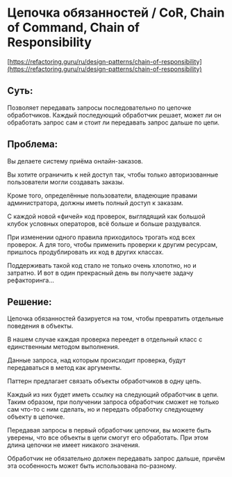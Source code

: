 # Цепочка обязанностей / CoR, Chain of Command, Chain of Responsibility
[https://refactoring.guru/ru/design-patterns/chain-of-responsibility](https://refactoring.guru/ru/design-patterns/chain-of-responsibility)

## Суть:

Позволяет передавать запросы последовательно по цепочке обработчиков. Каждый последующий обработчик решает, может ли он обработать запрос сам и стоит ли передавать запрос дальше по цепи.

## Проблема:

Вы делаете систему приёма онлайн-заказов.

Вы хотите ограничить к ней доступ так, чтобы только авторизованные пользователи могли создавать заказы. 

Кроме того, определённые пользователи, владеющие правами администратора, должны иметь полный доступ к заказам.

С каждой новой «фичей» код проверок, выглядящий как большой клубок условных операторов, всё больше и больше раздувался.

При изменении одного правила приходилось трогать код всех проверок. А для того, чтобы применить проверки к другим ресурсам, пришлось продублировать их код в других классах.

Поддерживать такой код стало не только очень хлопотно, но и затратно. И вот в один прекрасный день вы получаете задачу рефакторинга...

## Решение:

Цепочка обязанностей базируется на том, чтобы превратить отдельные поведения в объекты.

В нашем случае каждая проверка переедет в отдельный класс с единственным методом выполнения.

Данные запроса, над которым происходит проверка, будут передаваться в метод как аргументы.

Паттерн предлагает связать объекты обработчиков в одну цепь.

Каждый из них будет иметь ссылку на следующий обработчик в цепи. Таким образом, при получении запроса обработчик сможет не только сам что-то с ним сделать, но и передать обработку следующему объекту в цепочке.

Передавая запросы в первый обработчик цепочки, вы можете быть уверены, что все объекты в цепи смогут его обработать. При этом длина цепочки не имеет никакого значения.

Обработчик не обязательно должен передавать запрос дальше, причём эта особенность может быть использована по-разному.